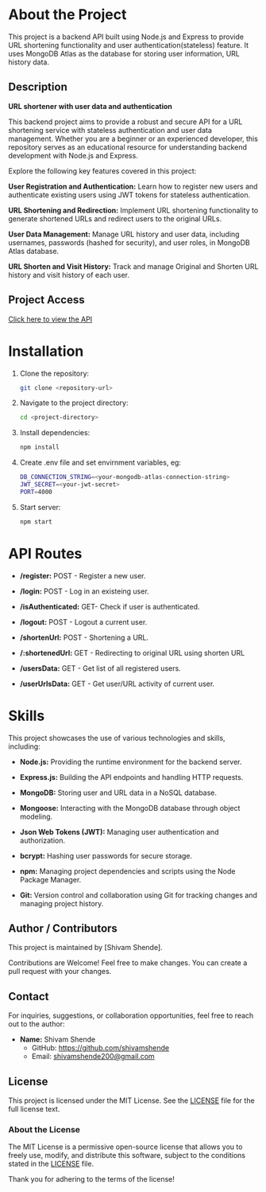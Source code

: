 # About the Project

This project is a backend API built using Node.js and Express to provide URL shortening functionality and user authentication(stateless) feature. It uses MongoDB Atlas as the database for storing user information, URL history data.

## Description

**URL shortener with user data and authentication**

This backend project aims to provide a robust and secure API for a URL shortening service with stateless authentication and user data management. Whether you are a beginner or an experienced developer, this repository serves as an educational resource for understanding backend development with Node.js and Express.

Explore the following key features covered in this project:     
   
 **User Registration and Authentication:** Learn how to register new users and authenticate existing users using JWT tokens for stateless authentication.               
 
 **URL Shortening and Redirection:** Implement URL shortening functionality to generate shortened URLs and redirect users to the original URLs.
 
 **User Data Management:** Manage URL history and user data, including usernames, passwords (hashed for security), and user roles, in MongoDB Atlas database.
 
 **URL Shorten and Visit History:** Track and manage Original and Shorten URL history and visit history of each user.

 ## Project Access

[Click here to view the API](https://ur-shortener-stateless-auth-backend-23q70rmo6.vercel.app/)

# Installation

1. Clone the repository:

   ```bash
   git clone <repository-url>

2. Navigate to the project directory:

   ```bash
   cd <project-directory>

3. Install dependencies:

   ```bash
   npm install

4. Create .env file and set envirnment variables, eg:

    ```bash
    DB_CONNECTION_STRING=<your-mongodb-atlas-connection-string>
    JWT_SECRET=<your-jwt-secret>
    PORT=4000

5. Start server:

    ```bash
    npm start

# API Routes

- **/register:** POST - Register a new user.

- **/login:** POST - Log in an existeing user.

- **/isAuthenticated:** GET- Check if user is authenticated.

- **/logout:** POST - Logout a current user.

- **/shortenUrl:** POST - Shortening a URL.

- **/:shortenedUrl:** GET - Redirecting to original URL using shorten URL

- **/usersData:** GET - Get list of all registered users.

- **/userUrlsData:** GET - Get user/URL activity of current user.

# Skills

This project showcases the use of various technologies and skills, including:

- **Node.js:** Providing the runtime environment for the backend server.

- **Express.js:** Building the API endpoints and handling HTTP requests.

- **MongoDB:** Storing user and URL data in a NoSQL database.

- **Mongoose:** Interacting with the MongoDB database through object modeling.

- **Json Web Tokens (JWT):** Managing user authentication and authorization. 

- **bcrypt:** Hashing user passwords for secure storage.

- **npm:** Managing project dependencies and scripts using the Node Package Manager.

- **Git:** Version control and collaboration using Git for tracking changes and managing project history.

## Author / Contributors

This project is maintained by [Shivam Shende].

Contributions are Welcome! Feel free to make changes. You can create a pull request with your changes.

## Contact

For inquiries, suggestions, or collaboration opportunities, feel free to reach out to the author:

- **Name:** Shivam Shende
  - GitHub: https://github.com/shivamshende
  - Email: shivamshende200@gmail.com

## License

This project is licensed under the MIT License. See the [LICENSE](LICENSE) file for the full license text.

### About the License

The MIT License is a permissive open-source license that allows you to freely use, modify, and distribute this software, subject to the conditions stated in the [LICENSE](LICENSE) file.

Thank you for adhering to the terms of the license!